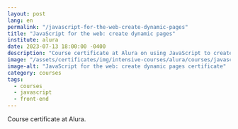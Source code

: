 ```yaml
---
layout: post
lang: en
permalink: "/javascript-for-the-web-create-dynamic-pages"
title: "JavaScript for the web: create dynamic pages"
institute: alura
date: 2023-07-13 18:00:00 -0400
description: "Course certificate at Alura on using JavaScript to create dynamic pages."
image: "/assets/certificates/img/intensive-courses/alura/courses/javascript-for-the-web-create-dynamic-pages/front-en.jpg"
image-alt: "JavaScript for the web: create dynamic pages certificate"
category: courses
tags:
  - courses
  - javascript
  - front-end
---
```


Course certificate at Alura.
